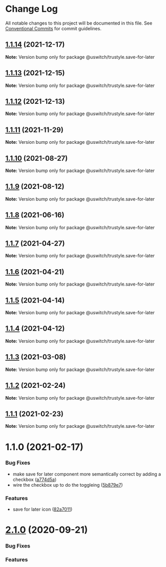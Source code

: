 # Change Log

All notable changes to this project will be documented in this file.
See [Conventional Commits](https://conventionalcommits.org) for commit guidelines.

## [1.1.14](https://github.com/uswitch/trustyle/compare/@uswitch/trustyle.save-for-later@1.1.13...@uswitch/trustyle.save-for-later@1.1.14) (2021-12-17)

**Note:** Version bump only for package @uswitch/trustyle.save-for-later





## [1.1.13](https://github.com/uswitch/trustyle/compare/@uswitch/trustyle.save-for-later@1.1.12...@uswitch/trustyle.save-for-later@1.1.13) (2021-12-15)

**Note:** Version bump only for package @uswitch/trustyle.save-for-later





## [1.1.12](https://github.com/uswitch/trustyle/compare/@uswitch/trustyle.save-for-later@1.1.11...@uswitch/trustyle.save-for-later@1.1.12) (2021-12-13)

**Note:** Version bump only for package @uswitch/trustyle.save-for-later





## [1.1.11](https://github.com/uswitch/trustyle/compare/@uswitch/trustyle.save-for-later@1.1.10...@uswitch/trustyle.save-for-later@1.1.11) (2021-11-29)

**Note:** Version bump only for package @uswitch/trustyle.save-for-later





## [1.1.10](https://github.com/uswitch/trustyle/compare/@uswitch/trustyle.save-for-later@1.1.9...@uswitch/trustyle.save-for-later@1.1.10) (2021-08-27)

**Note:** Version bump only for package @uswitch/trustyle.save-for-later





## [1.1.9](https://github.com/uswitch/trustyle/compare/@uswitch/trustyle.save-for-later@1.1.8...@uswitch/trustyle.save-for-later@1.1.9) (2021-08-12)

**Note:** Version bump only for package @uswitch/trustyle.save-for-later





## [1.1.8](https://github.com/uswitch/trustyle/compare/@uswitch/trustyle.save-for-later@1.1.7...@uswitch/trustyle.save-for-later@1.1.8) (2021-06-16)

**Note:** Version bump only for package @uswitch/trustyle.save-for-later





## [1.1.7](https://github.com/uswitch/trustyle/compare/@uswitch/trustyle.save-for-later@1.1.6...@uswitch/trustyle.save-for-later@1.1.7) (2021-04-27)

**Note:** Version bump only for package @uswitch/trustyle.save-for-later





## [1.1.6](https://github.com/uswitch/trustyle/compare/@uswitch/trustyle.save-for-later@1.1.5...@uswitch/trustyle.save-for-later@1.1.6) (2021-04-21)

**Note:** Version bump only for package @uswitch/trustyle.save-for-later





## [1.1.5](https://github.com/uswitch/trustyle/compare/@uswitch/trustyle.save-for-later@1.1.4...@uswitch/trustyle.save-for-later@1.1.5) (2021-04-14)

**Note:** Version bump only for package @uswitch/trustyle.save-for-later





## [1.1.4](https://github.com/uswitch/trustyle/compare/@uswitch/trustyle.save-for-later@1.1.3...@uswitch/trustyle.save-for-later@1.1.4) (2021-04-12)

**Note:** Version bump only for package @uswitch/trustyle.save-for-later





## [1.1.3](https://github.com/uswitch/trustyle/compare/@uswitch/trustyle.save-for-later@1.1.2...@uswitch/trustyle.save-for-later@1.1.3) (2021-03-08)

**Note:** Version bump only for package @uswitch/trustyle.save-for-later





## [1.1.2](https://github.com/uswitch/trustyle/compare/@uswitch/trustyle.save-for-later@1.1.0...@uswitch/trustyle.save-for-later@1.1.2) (2021-02-24)

**Note:** Version bump only for package @uswitch/trustyle.save-for-later






## [1.1.1](https://github.com/uswitch/trustyle/compare/@uswitch/trustyle.save-for-later@1.1.0...@uswitch/trustyle.save-for-later@1.1.1) (2021-02-23)

**Note:** Version bump only for package @uswitch/trustyle.save-for-later





# 1.1.0 (2021-02-17)


### Bug Fixes

* make save for later component more semantically correct by adding a checkbox ([a774d5a](https://github.com/uswitch/trustyle/commit/a774d5a))
* wire the checkbox up to do the toggleing ([5b879e7](https://github.com/uswitch/trustyle/commit/5b879e7))


### Features

* save for later icon ([82a7011](https://github.com/uswitch/trustyle/commit/82a7011))





# [2.1.0](https://github.com/uswitch/trustyle/compare/@uswitch/trustyle.icon-tile@2.0.2...@uswitch/trustyle.icon-tile@2.1.0) (2020-09-21)

### Bug Fixes

### Features
